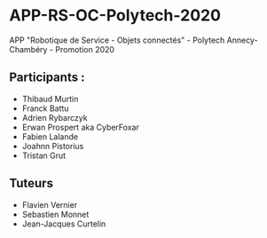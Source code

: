 # APP-RS-OC-Polytech-2020

APP "Robotique de Service - Objets connectés" - Polytech Annecy-Chambéry - Promotion 2020

## Participants :
* Thibaud Murtin
* Franck Battu
* Adrien Rybarczyk
* Erwan Prospert aka CyberFoxar
* Fabien Lalande
* Joahnn Pistorius
* Tristan Grut

## Tuteurs
* Flavien Vernier
* Sebastien Monnet
* Jean-Jacques Curtelin
